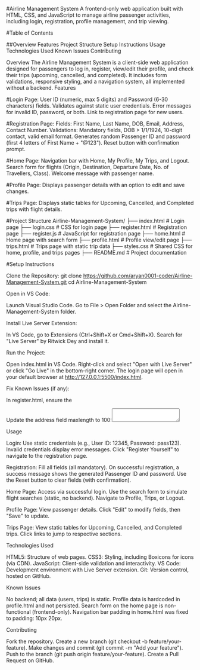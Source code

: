 #Airline Management System
A frontend-only web application built with HTML, CSS, and JavaScript to manage airline passenger activities, including login, registration, profile management, and trip viewing.


#Table of Contents

##Overview
Features
Project Structure
Setup Instructions
Usage
Technologies Used
Known Issues
Contributing

Overview
The Airline Management System is a client-side web application designed for passengers to log in, register, view/edit their profile, and check their trips (upcoming, cancelled, and completed). It includes form validations, responsive styling, and a navigation system, all implemented without a backend.
Features

#Login Page:
User ID (numeric, max 5 digits) and Password (6-30 characters) fields.
Validates against static user credentials.
Error messages for invalid ID, password, or both.
Link to registration page for new users.


#Registration Page:
Fields: First Name, Last Name, DOB, Email, Address, Contact Number.
Validations: Mandatory fields, DOB > 1/1/1924, 10-digit contact, valid email format.
Generates random Passenger ID and password (first 4 letters of First Name + "@123").
Reset button with confirmation prompt.


#Home Page:
Navigation bar with Home, My Profile, My Trips, and Logout.
Search form for flights (Origin, Destination, Departure Date, No. of Travellers, Class).
Welcome message with passenger name.


#Profile Page:
Displays passenger details with an option to edit and save changes.


#Trips Page:
Displays static tables for Upcoming, Cancelled, and Completed trips with flight details.



#Project Structure
Airline-Management-System/
├── index.html          # Login page
├── login.css           # CSS for login page
├── register.html       # Registration page
├── register.js         # JavaScript for registration page
├── home.html           # Home page with search form
├── profile.html        # Profile view/edit page
├── trips.html          # Trips page with static trip data
├── styles.css          # Shared CSS for home, profile, and trips pages
├── README.md           # Project documentation

#Setup Instructions

Clone the Repository:
git clone https://github.com/aryan0001-coder/Airline-Management-System.git
cd Airline-Management-System


Open in VS Code:

Launch Visual Studio Code.
Go to File > Open Folder and select the Airline-Management-System folder.


Install Live Server Extension:

In VS Code, go to Extensions (Ctrl+Shift+X or Cmd+Shift+X).
Search for "Live Server" by Ritwick Dey and install it.


Run the Project:

Open index.html in VS Code.
Right-click and select "Open with Live Server" or click "Go Live" in the bottom-right corner.
The login page will open in your default browser at http://127.0.0.1:5500/index.html.


Fix Known Issues (if any):

In register.html, ensure the <script> tag references register.js correctly:<script src="register.js"></script>


Update the address field maxlength to 100:<textarea id="address" maxlength="100"></textarea>





Usage

Login:
Use static credentials (e.g., User ID: 12345, Password: pass123).
Invalid credentials display error messages.
Click "Register Yourself" to navigate to the registration page.


Registration:
Fill all fields (all mandatory).
On successful registration, a success message shows the generated Passenger ID and password.
Use the Reset button to clear fields (with confirmation).


Home Page:
Access via successful login.
Use the search form to simulate flight searches (static, no backend).
Navigate to Profile, Trips, or Logout.


Profile Page:
View passenger details.
Click "Edit" to modify fields, then "Save" to update.


Trips Page:
View static tables for Upcoming, Cancelled, and Completed trips.
Click links to jump to respective sections.



Technologies Used

HTML5: Structure of web pages.
CSS3: Styling, including Boxicons for icons (via CDN).
JavaScript: Client-side validation and interactivity.
VS Code: Development environment with Live Server extension.
Git: Version control, hosted on GitHub.

Known Issues

No backend; all data (users, trips) is static.
Profile data is hardcoded in profile.html and not persisted.
Search form on the home page is non-functional (frontend-only).
Navigation bar padding in home.html was fixed to padding: 10px 20px.

Contributing

Fork the repository.
Create a new branch (git checkout -b feature/your-feature).
Make changes and commit (git commit -m "Add your feature").
Push to the branch (git push origin feature/your-feature).
Create a Pull Request on GitHub.
